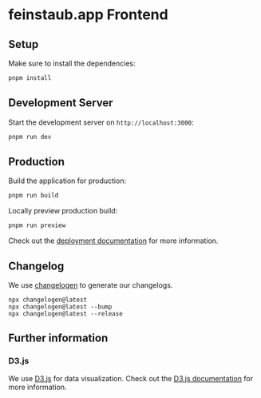 # feinstaub.app Frontend

## Setup

Make sure to install the dependencies:

```bash
pnpm install
```

## Development Server

Start the development server on `http://localhost:3000`:

```bash
pnpm run dev
```

## Production

Build the application for production:

```bash
pnpm run build
```

Locally preview production build:

```bash
pnpm run preview
```

Check out the [deployment documentation](https://nuxt.com/docs/getting-started/deployment) for more information.

## Changelog

We use [changelogen](https://github.com/unjs/changelogen) to generate our changelogs.

```
npx changelogen@latest
npx changelogen@latest --bump
npx changelogen@latest --release
```

## Further information

### D3.js
We use [D3.js](https://d3js.org/) for data visualization. Check out the [D3.js documentation](https://d3js.org/getting-started) for more information.